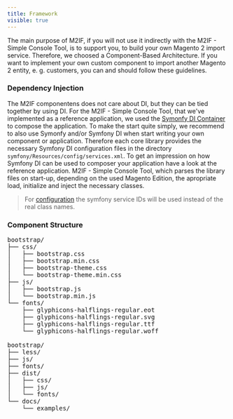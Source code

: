 ```yaml
---
title: Framework
visible: true
---
```


The main purpose of M2IF, if you will not use it indirectly with the M2IF - Simple Console Tool, is to support you, to build your own Magento 2 import service. Therefore, we choosed a Component-Based Architecture. If you want to implement your own custom component to import another Magento 2 entity, e. g. customers, you can and should follow these guidelines.

### Dependency Injection

The M2IF componentens does not care about DI, but they can be tied together by using DI. For the M2IF - Simple Console Tool, that we've implemented as a reference application, we used the [Symonfy DI Container](http://symfony.com/doc/current/components/dependency_injection.html) to compose the application. To make the start quite simply, we recommend to also use Symonfy and/or Symfony DI when start writing your own component or application. Therefore each core library provides the necessary Symfony DI configuration files in the directory `symfony/Resources/config/services.xml`. To get an impression on how Symfony DI can be used to composer your application have a look at the reference application. M2IF - Simple Console Tool, which parses the library files on start-up, depending on the used Magento Edition, the apropriate load, initialize and inject the necessary classes.

> For [configuration](#configuration) the symfony service IDs will be used instead of the real class names.

### Component Structure

<pre>
bootstrap/
├── css/
│   ├── bootstrap.css
│   ├── bootstrap.min.css
│   ├── bootstrap-theme.css
│   └── bootstrap-theme.min.css
├── js/
│   ├── bootstrap.js
│   └── bootstrap.min.js
└── fonts/
    ├── glyphicons-halflings-regular.eot
    ├── glyphicons-halflings-regular.svg
    ├── glyphicons-halflings-regular.ttf
    └── glyphicons-halflings-regular.woff

bootstrap/
├── less/
├── js/
├── fonts/
├── dist/
│   ├── css/
│   ├── js/
│   └── fonts/
└── docs/
    └── examples/
</pre>
